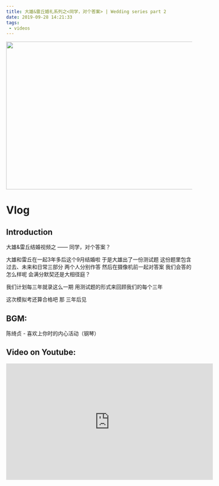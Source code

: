 ```yaml
---
title: 大雄&雷丘婚礼系列之<同学，对个答案> | Wedding series part 2
date: 2019-09-28 14:21:33
tags: 
 - videos
---
```


<img src="https://personal-bucket-prod.s3-us-west-2.amazonaws.com/videos/wedding_video2_cover.png" width = "640" height = "400"/>

<!-- more -->
# Vlog
## Introduction

大雄&雷丘结婚视频之 —— 同学，对个答案？

大雄和雷丘在一起3年多后这个9月结婚啦
于是大雄出了一份测试题
这份题里包含过去、未来和日常三部分
两个人分别作答
然后在摄像机前一起对答案
我们会答的怎么样呢
会满分默契还是大相径庭？

我们计划每三年就录这么一期
用测试题的形式来回顾我们的每个三年

这次模拟考还算合格吧
那 三年后见


## BGM:
陈绮贞 - 喜欢上你时的内心活动（钢琴）

## Video on Youtube:

<iframe width="560" height="315" src="https://www.youtube.com/embed/R6Y8V_Wl4IQ" frameborder="0" allow="accelerometer; autoplay; encrypted-media; gyroscope; picture-in-picture" allowfullscreen></iframe>